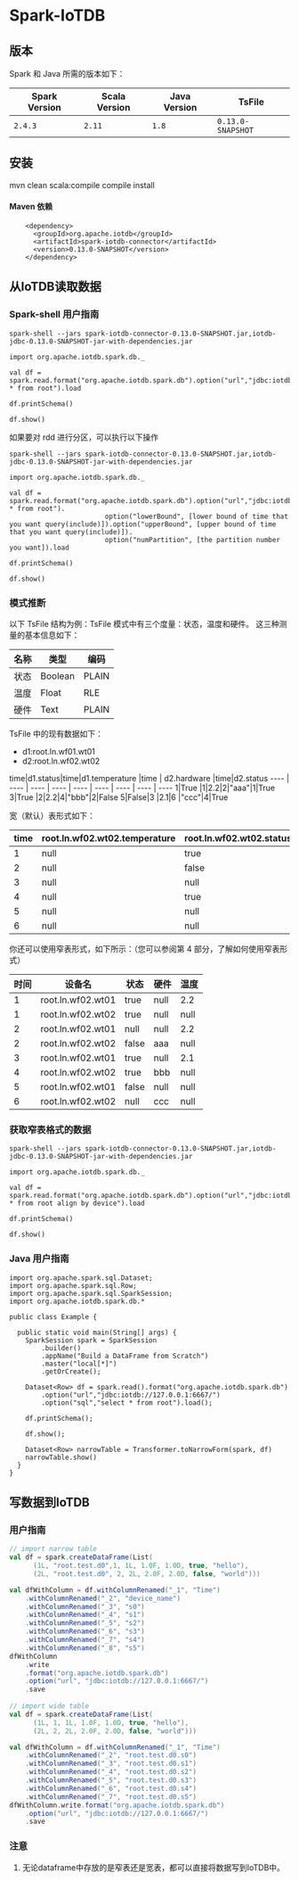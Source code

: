 <!--

    Licensed to the Apache Software Foundation (ASF) under one
    or more contributor license agreements.  See the NOTICE file
    distributed with this work for additional information
    regarding copyright ownership.  The ASF licenses this file
    to you under the Apache License, Version 2.0 (the
    "License"); you may not use this file except in compliance
    with the License.  You may obtain a copy of the License at
    
        http://www.apache.org/licenses/LICENSE-2.0
    
    Unless required by applicable law or agreed to in writing,
    software distributed under the License is distributed on an
    "AS IS" BASIS, WITHOUT WARRANTIES OR CONDITIONS OF ANY
    KIND, either express or implied.  See the License for the
    specific language governing permissions and limitations
    under the License.

-->

# Spark-IoTDB

## 版本

Spark 和 Java 所需的版本如下：

| Spark Version | Scala Version | Java Version | TsFile   |
| ------------- | ------------- | ------------ | -------- |
| `2.4.3`       | `2.11`        | `1.8`        | `0.13.0-SNAPSHOT` |

## 安装

mvn clean scala:compile compile install

#### Maven 依赖

```
    <dependency>
      <groupId>org.apache.iotdb</groupId>
      <artifactId>spark-iotdb-connector</artifactId>
      <version>0.13.0-SNAPSHOT</version>
    </dependency>
```

## 从IoTDB读取数据

### Spark-shell 用户指南

```
spark-shell --jars spark-iotdb-connector-0.13.0-SNAPSHOT.jar,iotdb-jdbc-0.13.0-SNAPSHOT-jar-with-dependencies.jar

import org.apache.iotdb.spark.db._

val df = spark.read.format("org.apache.iotdb.spark.db").option("url","jdbc:iotdb://127.0.0.1:6667/").option("sql","select * from root").load

df.printSchema()

df.show()
```

如果要对 rdd 进行分区，可以执行以下操作

```
spark-shell --jars spark-iotdb-connector-0.13.0-SNAPSHOT.jar,iotdb-jdbc-0.13.0-SNAPSHOT-jar-with-dependencies.jar

import org.apache.iotdb.spark.db._

val df = spark.read.format("org.apache.iotdb.spark.db").option("url","jdbc:iotdb://127.0.0.1:6667/").option("sql","select * from root").
                        option("lowerBound", [lower bound of time that you want query(include)]).option("upperBound", [upper bound of time that you want query(include)]).
                        option("numPartition", [the partition number you want]).load

df.printSchema()

df.show()
```

### 模式推断

以下 TsFile 结构为例：TsFile 模式中有三个度量：状态，温度和硬件。 这三种测量的基本信息如下：

|名称|类型|编码|
|--- |--- |--- |
|状态|Boolean|PLAIN|
|温度|Float|RLE|
|硬件|Text|PLAIN|

TsFile 中的现有数据如下：

 * d1:root.ln.wf01.wt01
 * d2:root.ln.wf02.wt02

time|d1.status|time|d1.temperature |time	| d2.hardware	|time|d2.status
---- | ---- | ---- | ---- | ---- | ----  | ---- | ---- | ---- 
1|True	|1|2.2|2|"aaa"|1|True
3|True	|2|2.2|4|"bbb"|2|False
5|False|3	|2.1|6	|"ccc"|4|True

宽（默认）表形式如下：

| time | root.ln.wf02.wt02.temperature | root.ln.wf02.wt02.status | root.ln.wf02.wt02.hardware | root.ln.wf01.wt01.temperature | root.ln.wf01.wt01.status | root.ln.wf01.wt01.hardware |
| ---- | ----------------------------- | ------------------------ | -------------------------- | ----------------------------- | ------------------------ | -------------------------- |
| 1    | null                          | true                     | null                       | 2.2                           | true                     | null                       |
| 2    | null                          | false                    | aaa                        | 2.2                           | null                     | null                       |
| 3    | null                          | null                     | null                       | 2.1                           | true                     | null                       |
| 4    | null                          | true                     | bbb                        | null                          | null                     | null                       |
| 5    | null                          | null                     | null                       | null                          | false                    | null                       |
| 6    | null                          | null                     | ccc                        | null                          | null                     | null                       |

你还可以使用窄表形式，如下所示：（您可以参阅第 4 部分，了解如何使用窄表形式）

| 时间 | 设备名            | 状态  | 硬件 | 温度 |
| ---- | ----------------- | ----- | ---- | ---- |
| 1    | root.ln.wf02.wt01 | true  | null | 2.2  |
| 1    | root.ln.wf02.wt02 | true  | null | null |
| 2    | root.ln.wf02.wt01 | null  | null | 2.2  |
| 2    | root.ln.wf02.wt02 | false | aaa  | null |
| 3    | root.ln.wf02.wt01 | true  | null | 2.1  |
| 4    | root.ln.wf02.wt02 | true  | bbb  | null |
| 5    | root.ln.wf02.wt01 | false | null | null |
| 6    | root.ln.wf02.wt02 | null  | ccc  | null |

### 获取窄表格式的数据
```
spark-shell --jars spark-iotdb-connector-0.13.0-SNAPSHOT.jar,iotdb-jdbc-0.13.0-SNAPSHOT-jar-with-dependencies.jar

import org.apache.iotdb.spark.db._

val df = spark.read.format("org.apache.iotdb.spark.db").option("url","jdbc:iotdb://127.0.0.1:6667/").option("sql","select * from root align by device").load

df.printSchema()

df.show()
```

### Java 用户指南

```
import org.apache.spark.sql.Dataset;
import org.apache.spark.sql.Row;
import org.apache.spark.sql.SparkSession;
import org.apache.iotdb.spark.db.*

public class Example {

  public static void main(String[] args) {
    SparkSession spark = SparkSession
        .builder()
        .appName("Build a DataFrame from Scratch")
        .master("local[*]")
        .getOrCreate();

    Dataset<Row> df = spark.read().format("org.apache.iotdb.spark.db")
        .option("url","jdbc:iotdb://127.0.0.1:6667/")
        .option("sql","select * from root").load();

    df.printSchema();

    df.show();
    
    Dataset<Row> narrowTable = Transformer.toNarrowForm(spark, df)
    narrowTable.show()
  }
}
```

## 写数据到IoTDB
### 用户指南
``` scala
// import narrow table
val df = spark.createDataFrame(List(
      (1L, "root.test.d0",1, 1L, 1.0F, 1.0D, true, "hello"),
      (2L, "root.test.d0", 2, 2L, 2.0F, 2.0D, false, "world")))

val dfWithColumn = df.withColumnRenamed("_1", "Time")
    .withColumnRenamed("_2", "device_name")
    .withColumnRenamed("_3", "s0")
    .withColumnRenamed("_4", "s1")
    .withColumnRenamed("_5", "s2")
    .withColumnRenamed("_6", "s3")
    .withColumnRenamed("_7", "s4")
    .withColumnRenamed("_8", "s5")
dfWithColumn
    .write
    .format("org.apache.iotdb.spark.db")
    .option("url", "jdbc:iotdb://127.0.0.1:6667/")
    .save
    
// import wide table
val df = spark.createDataFrame(List(
      (1L, 1, 1L, 1.0F, 1.0D, true, "hello"),
      (2L, 2, 2L, 2.0F, 2.0D, false, "world")))

val dfWithColumn = df.withColumnRenamed("_1", "Time")
    .withColumnRenamed("_2", "root.test.d0.s0")
    .withColumnRenamed("_3", "root.test.d0.s1")
    .withColumnRenamed("_4", "root.test.d0.s2")
    .withColumnRenamed("_5", "root.test.d0.s3")
    .withColumnRenamed("_6", "root.test.d0.s4")
    .withColumnRenamed("_7", "root.test.d0.s5")
dfWithColumn.write.format("org.apache.iotdb.spark.db")
    .option("url", "jdbc:iotdb://127.0.0.1:6667/")
    .save
```

### 注意
1. 无论dataframe中存放的是窄表还是宽表，都可以直接将数据写到IoTDB中。